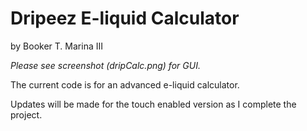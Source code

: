 <h1>Dripeez E-liquid Calculator</h1>
by Booker T. Marina III

<i>Please see screenshot (dripCalc.png) for GUI.</i>

The current code is for an advanced e-liquid calculator.

Updates will be made for the touch enabled version as I complete the project.
